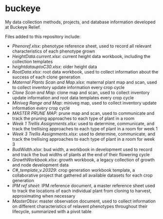 # buckeye
My data collection methods, projects, and database information developed at Buckeye Relief.

Files added to this repository include:
  + *Phenoref.xlsx*: phenotype reference sheet, used to record all relevant characteristics of each phenotype grown
  + *HeightData.current.xlsx*: current height data workbook, including the collection templates
  + *heightdatauptoC30.xlsx*: older height data
  + *RootData.xlsx*: root data workbook, used to collect information about the success of each clone generation
  + *Maternal Plants Scan and Map.xlsx*: maternal plant map and scan, used to collect inventory update information every crop cycle
  + *Clone Scan and Map*: clone map and scan, used to collect inventory update information and root data templates every crop cycle
  + *Miniveg Range and Map*: miniveg map, used to collect inventory update information every crop cycle
  + *MASTER PRUNE MAP*: prune map and scan, used to communicate and track the pruning approaches to each type of plant in a room
  + *Week 1 Trellis Assignments.xlsx*: used to determine, communicate, and track the trellising approaches to each type of plant in a room for week 1
  + *Week 3 Trellis Assignments.xlsx*: used to determine, communicate, and track the trellising approaches to each type of plant in a room for week 3
  + *BudWidth.xlsx*: bud width, a workbook in development used to record and track the bud widths of plants at the end of their flowering cycle
  + *GrowthWorkbook.xlsx*: growth workbook, a legacy collection of growth and node development data
  + *C#_template_v.20329*: crop generation workbook template, a collaborative project that gathered all available datasets for each crop generation
  + *IPM ref sheet*: IPM reference document, a master reference sheet used to track the locations of each individual plant from cloning to harvest, approximating when necessary
  + *MasterObsv*: master observation document, used to collect information on different characteristics of relavent phenotypes throughout their lifecycle, summarized with a pivot table
  
